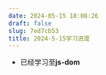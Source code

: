 ```yaml
---
date: 2024-05-15 18:08:26
draft: false
slug: 7ed7cb53
title: 2024-5-15学习进度
---
```


- 已经学习至**js-dom**